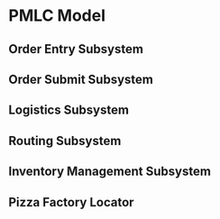 # PMLC Model

## Order Entry Subsystem

## Order Submit Subsystem

## Logistics Subsystem

## Routing Subsystem

## Inventory Management Subsystem

## Pizza Factory Locator


